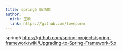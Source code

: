 ```yaml
---
title: spring5 新功能
author: 
  nick: 王欣
  link: https://github.com/lovepoem
---
```

spring5 https://github.com/spring-projects/spring-framework/wiki/Upgrading-to-Spring-Framework-5.x